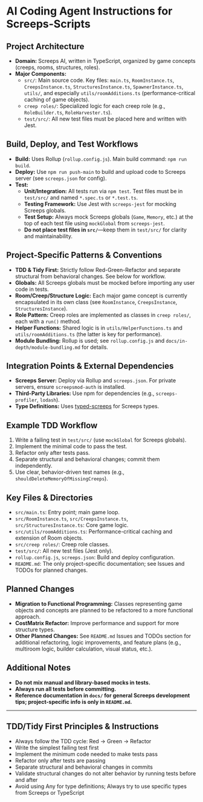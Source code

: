# AI Coding Agent Instructions for Screeps-Scripts

## Project Architecture

- **Domain:** Screeps AI, written in TypeScript, organized by game concepts (creeps, rooms, structures, roles).
- **Major Components:**
  - `src/`: Main source code. Key files: `main.ts`, `RoomInstance.ts`, `CreepsInstance.ts`, `StructuresInstance.ts`, `SpawnerInstance.ts`, `utils/`, and especially `utils/roomAdditions.ts` (performance-critical caching of game objects).
  - `creep roles/`: Specialized logic for each creep role (e.g., `RoleBuilder.ts`, `RoleHarvester.ts`).
  - `test/src/`: All new test files must be placed here and written with Jest.

## Build, Deploy, and Test Workflows

- **Build:** Uses Rollup (`rollup.config.js`). Main build command: `npm run build`.
- **Deploy:** Use `npm run push-main` to build and upload code to Screeps server (see `screeps.json` for config).
- **Test:** 
  - **Unit/Integration:** All tests run via `npm test`. Test files must be in `test/src/` and named `*.spec.ts` or `*.test.ts`.
  - **Testing Framework:** Use Jest with `screeps-jest` for mocking Screeps globals.
  - **Test Setup:** Always mock Screeps globals (`Game`, `Memory`, etc.) at the top of each test file using `mockGlobal` from `screeps-jest`.
  - **Do not place test files in `src/`**—keep them in `test/src/` for clarity and maintainability.

## Project-Specific Patterns & Conventions

- **TDD & Tidy First:** Strictly follow Red-Green-Refactor and separate structural from behavioral changes. See below for workflow.
- **Globals:** All Screeps globals must be mocked before importing any user code in tests.
- **Room/Creep/Structure Logic:** Each major game concept is currently encapsulated in its own class (see `RoomInstance`, `CreepsInstance`, `StructuresInstance`).
- **Role Pattern:** Creep roles are implemented as classes in `creep roles/`, each with a `run()` method.
- **Helper Functions:** Shared logic is in `utils/HelperFunctions.ts` and `utils/roomAdditions.ts` (the latter is key for performance).
- **Module Bundling:** Rollup is used; see `rollup.config.js` and `docs/in-depth/module-bundling.md` for details.

## Integration Points & External Dependencies

- **Screeps Server:** Deploy via Rollup and `screeps.json`. For private servers, ensure `screepsmod-auth` is installed.
- **Third-Party Libraries:** Use npm for dependencies (e.g., `screeps-profiler`, `lodash`).
- **Type Definitions:** Uses [typed-screeps](https://github.com/screepers/typed-screeps) for Screeps types.

## Example TDD Workflow

1. Write a failing test in `test/src/` (use `mockGlobal` for Screeps globals).
2. Implement the minimal code to pass the test.
3. Refactor only after tests pass.
4. Separate structural and behavioral changes; commit them independently.
5. Use clear, behavior-driven test names (e.g., `shouldDeleteMemoryOfMissingCreeps`).

## Key Files & Directories

- `src/main.ts`: Entry point; main game loop.
- `src/RoomInstance.ts`, `src/CreepsInstance.ts`, `src/StructuresInstance.ts`: Core game logic.
- `src/utils/roomAdditions.ts`: Performance-critical caching and extension of Room objects.
- `src/creep roles/`: Creep role classes.
- `test/src/`: All new test files (Jest only).
- `rollup.config.js`, `screeps.json`: Build and deploy configuration.
- `README.md`: The only project-specific documentation; see Issues and TODOs for planned changes.

## Planned Changes

- **Migration to Functional Programming:** Classes representing game objects and concepts are planned to be refactored to a more functional approach.
- **CostMatrix Refactor:** Improve performance and support for more structure types.
- **Other Planned Changes:** See `README.md` Issues and TODOs section for additional refactoring, logic improvements, and feature plans (e.g., multiroom logic, builder calculation, visual status, etc.).

## Additional Notes

- **Do not mix manual and library-based mocks in tests.**
- **Always run all tests before committing.**
- **Reference documentation in `docs/` for general Screeps development tips; project-specific info is only in `README.md`.**

---

## TDD/Tidy First Principles & Instructions

- Always follow the TDD cycle: Red → Green → Refactor
- Write the simplest failing test first
- Implement the minimum code needed to make tests pass
- Refactor only after tests are passing
- Separate structural and behavioral changes in commits
- Validate structural changes do not alter behavior by running tests before and after
- Avoid using Any for type definitions; Always try to use specific types from Screeps or TypeScript
